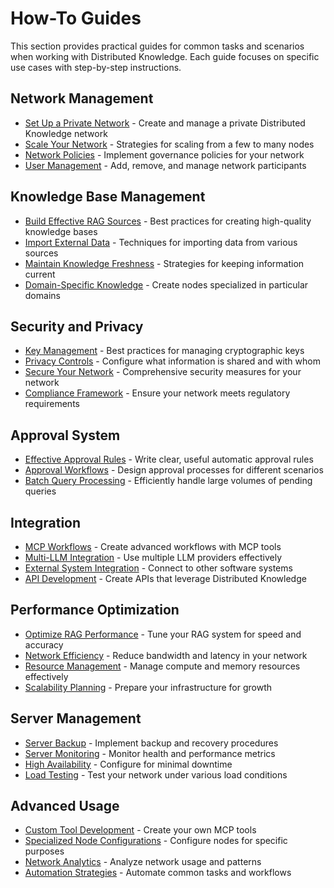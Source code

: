 # How-To Guides

This section provides practical guides for common tasks and scenarios when working with Distributed Knowledge. Each guide focuses on specific use cases with step-by-step instructions.

## Network Management

- [Set Up a Private Network](how-to-guides/private_network.md) - Create and manage a private Distributed Knowledge network
- [Scale Your Network](how-to-guides/network_scaling.md) - Strategies for scaling from a few to many nodes
- [Network Policies](how-to-guides/network_policies.md) - Implement governance policies for your network
- [User Management](how-to-guides/user_management.md) - Add, remove, and manage network participants

## Knowledge Base Management

- [Build Effective RAG Sources](how-to-guides/effective_rag.md) - Best practices for creating high-quality knowledge bases
- [Import External Data](how-to-guides/data_import.md) - Techniques for importing data from various sources
- [Maintain Knowledge Freshness](how-to-guides/knowledge_maintenance.md) - Strategies for keeping information current
- [Domain-Specific Knowledge](how-to-guides/domain_specialization.md) - Create nodes specialized in particular domains

## Security and Privacy

- [Key Management](how-to-guides/key_management.md) - Best practices for managing cryptographic keys
- [Privacy Controls](how-to-guides/privacy_settings.md) - Configure what information is shared and with whom
- [Secure Your Network](how-to-guides/network_security.md) - Comprehensive security measures for your network
- [Compliance Framework](how-to-guides/compliance.md) - Ensure your network meets regulatory requirements

## Approval System

- [Effective Approval Rules](how-to-guides/approval_rules.md) - Write clear, useful automatic approval rules
- [Approval Workflows](how-to-guides/approval_workflows.md) - Design approval processes for different scenarios
- [Batch Query Processing](how-to-guides/batch_approvals.md) - Efficiently handle large volumes of pending queries

## Integration

- [MCP Workflows](how-to-guides/mcp_workflows.md) - Create advanced workflows with MCP tools
- [Multi-LLM Integration](how-to-guides/multi_llm_integration.md) - Use multiple LLM providers effectively
- [External System Integration](how-to-guides/external_integration.md) - Connect to other software systems
- [API Development](how-to-guides/api_development.md) - Create APIs that leverage Distributed Knowledge

## Performance Optimization

- [Optimize RAG Performance](how-to-guides/rag_optimization.md) - Tune your RAG system for speed and accuracy
- [Network Efficiency](how-to-guides/network_efficiency.md) - Reduce bandwidth and latency in your network
- [Resource Management](how-to-guides/resource_management.md) - Manage compute and memory resources effectively
- [Scalability Planning](how-to-guides/scalability_planning.md) - Prepare your infrastructure for growth

## Server Management

- [Server Backup](how-to-guides/server_backup.md) - Implement backup and recovery procedures
- [Server Monitoring](how-to-guides/server_monitoring.md) - Monitor health and performance metrics
- [High Availability](how-to-guides/high_availability.md) - Configure for minimal downtime
- [Load Testing](how-to-guides/load_testing.md) - Test your network under various load conditions

## Advanced Usage

- [Custom Tool Development](how-to-guides/custom_tools.md) - Create your own MCP tools
- [Specialized Node Configurations](how-to-guides/specialized_nodes.md) - Configure nodes for specific purposes
- [Network Analytics](how-to-guides/network_analytics.md) - Analyze network usage and patterns
- [Automation Strategies](how-to-guides/automation.md) - Automate common tasks and workflows
